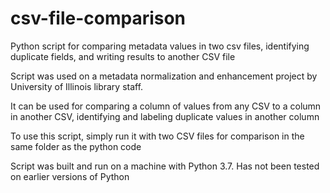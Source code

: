 # csv-file-comparison
Python script for comparing metadata values in two csv files, identifying duplicate fields, and writing results to another CSV file

Script was used on a metadata normalization and enhancement project by University of Illinois library staff. 

It can be used for comparing a column of values from any CSV to a column in another CSV, identifying and labeling duplicate values in another column

To use this script, simply run it with two CSV files for comparison in the same folder as the python code

Script was built and run on a machine with Python 3.7. Has not been tested on earlier versions of Python
